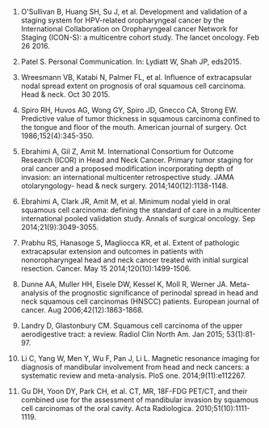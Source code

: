 1. O'Sullivan B, Huang SH, Su J, et al. Development and validation of a staging system for HPV-related oropharyngeal cancer by the International Collaboration on Oropharyngeal cancer Network for Staging (ICON-S): a multicentre cohort study. The lancet oncology. Feb 26 2016.

2. Patel S. Personal Communication. In: Lydiatt W, Shah JP, eds2015.

3. Wreesmann VB, Katabi N, Palmer FL, et al. Influence of extracapsular nodal spread extent on prognosis of oral squamous cell carcinoma. Head & neck. Oct 30 2015.

4. Spiro RH, Huvos AG, Wong GY, Spiro JD, Gnecco CA, Strong EW. Predictive value of tumor thickness in squamous carcinoma confined to the tongue and floor of the mouth. American journal of surgery. Oct 1986;152(4):345-350.

5. Ebrahimi A, Gil Z, Amit M. International Consortium for Outcome Research (ICOR) in Head and Neck Cancer. Primary tumor staging for oral cancer and a proposed modification incorporating depth of invasion: an international multicenter retrospective study. JAMA otolaryngology- head & neck surgery. 2014;140(12):1138-1148.

6. Ebrahimi A, Clark JR, Amit M, et al. Minimum nodal yield in oral squamous cell carcinoma: defining the standard of care in a multicenter international pooled validation study. Annals of surgical oncology. Sep 2014;21(9):3049-3055.

7. Prabhu RS, Hanasoge S, Magliocca KR, et al. Extent of pathologic extracapsular extension and outcomes in patients with nonoropharyngeal head and neck cancer treated with initial surgical resection. Cancer. May 15 2014;120(10):1499-1506.

8. Dunne AA, Muller HH, Eisele DW, Kessel K, Moll R, Werner JA. Meta-analysis of the prognostic significance of perinodal spread in head and neck squamous cell carcinomas (HNSCC) patients. European journal of cancer. Aug 2006;42(12):1863-1868.

9. Landry D, Glastonbury CM. Squamous cell carcinoma of the upper aerodigestive tract: a review. Radiol Clin North Am. Jan 2015; 53(1):81-97.

10. Li C, Yang W, Men Y, Wu F, Pan J, Li L. Magnetic resonance imaging for diagnosis of mandibular involvement from head and neck cancers: a systematic review and meta-analysis. PloS one. 2014;9(11):e112267.

11. Gu DH, Yoon DY, Park CH, et al. CT, MR, 18F-FDG PET/CT, and their combined use for the assessment of mandibular invasion by squamous cell carcinomas of the oral cavity. Acta Radiologica. 2010;51(10):1111-1119.